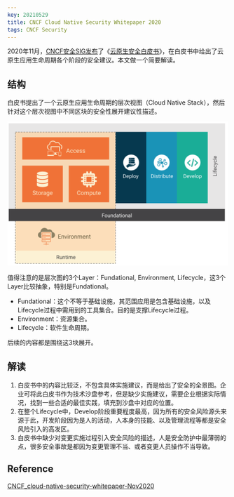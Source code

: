 ```yaml
---
key: 20210529
title: CNCF Cloud Native Security Whitepaper 2020
tags: CNCF Security
---
```


2020年11月，[CNCF安全SIG发布](https://www.cncf.io/blog/2020/11/18/announcing-the-cloud-native-security-white-paper/)了《[云原生安全白皮书](https://github.com/cncf/tag-security/blob/main/security-whitepaper/CNCF_cloud-native-security-whitepaper-Nov2020.pdf)》，在白皮书中给出了云原生应用生命周期各个阶段的安全建议。本文做一个简要解读。<!--more-->

## 结构

白皮书提出了一个云原生应用生命周期的层次视图（Cloud Native Stack），然后针对这个层次视图中不同区块的安全性展开建议性描述。

![cncf-layer](/images/cncf-security-wp-layer.png)

值得注意的是层次图的3个Layer：Fundational, Environment, Lifecycle，这3个Layer比较抽象，特别是Fundational。

- Fundational：这个不等于基础设施，其范围应用是包含基础设施，以及Lifecycle过程中需用到的工具集合。目的是支撑Lifecycle过程。
- Environment：资源集合。
- Lifecycle：软件生命周期。

后续的内容都是围绕这3块展开。

## 解读

1. 白皮书中的内容比较泛，不包含具体实施建议，而是给出了安全的全景图。企业可将此白皮书作为技术沙盘参考，但是缺少实施建议，需要企业根据实际情况，找到一些合适的最佳实践，填充到沙盘中对应的位置。
2. 在整个Lifecycle中，Develop阶段重要程度最高，因为所有的安全风险源头来源于此，开发阶段因为是人的活动，人本身的技能、以及管理流程等都是安全风险引入的高发区。
3. 白皮书中缺少对变更实施过程引入安全风险的描述，人是安全防护中最薄弱的点，很多安全事故是都因为变更管理不当、或者变更人员操作不当导致。

## Reference

[CNCF_cloud-native-security-whitepaper-Nov2020](https://github.com/cncf/tag-security/blob/main/security-whitepaper/CNCF_cloud-native-security-whitepaper-Nov2020.pdf)
